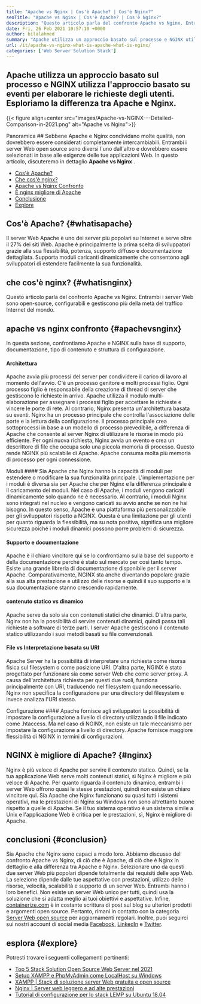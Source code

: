 ```yaml
---
title: "Apache vs Nginx | Cos'è Apache? | Cos'è Nginx?" 
seoTitle: "Apache vs Nginx | Cos'è Apache? | Cos'è Nginx?" 
description: "Questo articolo parla del confronto Apache vs Nginx. Entrambi i server Web sono open-source, configurabili e gestiscono più della metà del traffico Internet del mondo." 
date: Fri, 26 Feb 2021 10:57:10 +0000
author: bilalahmed
summary: "Apache utilizza un approccio basato sul processo e NGINX utilizza l'approccio basato su eventi per elaborare le richieste degli utenti. Esploriamo la differenza tra Apache e Nginx." 
url: /it/apache-vs-nginx-what-is-apache-what-is-nginx/
categories: ['Web Server Solution Stack']
---
```


## Apache utilizza un approccio basato sul processo e NGINX utilizza l'approccio basato su eventi per elaborare le richieste degli utenti. Esploriamo la differenza tra Apache e Nginx.

{{< figure align=center src="images/Apache-vs-NGINX-–-Detailed-Comparison-in-2021.png" alt="Apache vs Nginx">}}


Panoramica ##
Sebbene Apache e Nginx condividano molte qualità, non dovrebbero essere considerati completamente intercambiabili. Entrambi i server Web open source sono diversi l'uno dall'altro e dovrebbero essere selezionati in base alle esigenze delle tue applicazioni Web. In questo articolo, discuteremo in dettaglio **Apache vs Nginx** .
  * [Cos'è Apache?][1]
  * [Che cos'è nginx?][2]
  * [Apache vs Nginx Confronto][3]
  * [È nginx migliore di Apache][4]
  * [Conclusione][5]
  * [Explore][6]

## Cos'è Apache?   {#whatisapache}
Il server Web Apache è uno dei server più popolari su Internet e serve oltre il 27% dei siti Web. Apache è principalmente la prima scelta di sviluppatori grazie alla sua flessibilità, potenza, supporto diffuso e documentazione dettagliata. Supporta moduli caricanti dinamicamente che consentono agli sviluppatori di estendere facilmente la sua funzionalità.

## che cos'è nginx?   {#whatisnginx}
Questo articolo parla del confronto Apache vs Nginx. Entrambi i server Web sono open-source, configurabili e gestiscono più della metà del traffico Internet del mondo.

## apache vs nginx confronto   {#apachevsnginx}
In questa sezione, confrontiamo Apache e NGINX sulla base di supporto, documentazione, tipo di contenuto e struttura di configurazione.

#### Architettura
Apache avvia più processi del server per condividere il carico di lavoro al momento dell'avvio. C'è un processo genitore e molti processi figlio. Ogni processo figlio è responsabile della creazione di thread di server che gestiscono le richieste in arrivo. Apache utilizza il modulo multi-elaborazione per assegnare i processi figlio per accettare le richieste e vincere le porte di rete. Al contrario, Nginx presenta un'architettura basata su eventi. Nginx ha un processo principale che controlla l'associazione delle porte e la lettura della configurazione. Il processo principale crea sottoprocessi in base a un modello di processo prevedibile, a differenza di Apache che consente al server Nginx di utilizzare le risorse in modo più efficiente. Per ogni nuova richiesta, Nginx avvia un evento e crea un descrittore di file che occupa solo una piccola memoria di processo. Questo rende NGINX più scalabile di Apache. Apache consuma molta più memoria di processo per ogni connessione.

Moduli ####
Sia Apache che Nginx hanno la capacità di moduli per estendere o modificare la sua funzionalità principale. L'implementazione per i moduli è diversa sia per Apache che per Nginx e la differenza principale è il caricamento dei moduli. Nel caso di Apache, i moduli vengono caricati dinamicamente solo quando ne è necessario. Al contrario, i moduli Nginx sono integrati nel nucleo e vengono caricati su avvio anche se non ne hai bisogno. In questo senso, Apache è una piattaforma più personalizzabile per gli sviluppatori rispetto a NGINX. Questa è una limitazione per gli utenti per quanto riguarda la flessibilità, ma su nota positiva, significa una migliore sicurezza poiché i moduli dinamici possono porre problemi di sicurezza.

#### Supporto e documentazione
Apache è il chiaro vincitore qui se lo confrontiamo sulla base del supporto e della documentazione perché è stato sul mercato per così tanto tempo. Esiste una grande libreria di documentazione disponibile per il server Apache. Comparativamente, NGINX sta anche diventando popolare grazie alla sua alta prestazione e utilizzo delle risorse e quindi il suo supporto e la sua documentazione stanno crescendo rapidamente.

#### contenuto statico vs dinamico
Apache serve da solo sia con contenuti statici che dinamici. D'altra parte, Nginx non ha la possibilità di servire contenuti dinamici, quindi passa tali richieste a software di terze parti. I server Apache gestiscono il contenuto statico utilizzando i suoi metodi basati su file convenzionali.

#### File vs Interpretazione basata su URI
Apache Server ha la possibilità di interpretare una richiesta come risorsa fisica sul filesystem o come posizione URI. D'altra parte, NGINX è stato progettato per funzionare sia come server Web che come server proxy. A causa dell'architettura richiesta per questi due ruoli, funziona principalmente con URI, traducendo nel filesystem quando necessario. Nginx non specifica la configurazione per una directory del filesystem e invece analizza l'URI stesso.

Configurazione ####
Apache fornisce agli sviluppatori la possibilità di impostare la configurazione a livello di directory utilizzando il file indicato come .htaccess. Ma nel caso di NGINX, non esiste un tale meccanismo per impostare la configurazione a livello di directory. Apache fornisce maggiore flessibilità di NGINX in termini di configurazioni.

## NGINX è migliore di Apache?   {#nginx}
Nginx è più veloce di Apache per servire il contenuto statico. Quindi, se la tua applicazione Web serve molti contenuti statici, sì Nginx è migliore e più veloce di Apache. Per quanto riguarda il contenuto dinamico, entrambi i server Web offrono quasi le stesse prestazioni, quindi non esiste un chiaro vincitore qui. Sia Apache che Nginx funzionano su quasi tutti i sistemi operativi, ma le prestazioni di Nginx su Windows non sono altrettanto buone rispetto a quelle di Apache. Se il tuo sistema operativo è un sistema simile a Unix e l'applicazione Web è critica per le prestazioni, sì, Nginx è migliore di Apache.

## conclusioni   {#conclusion}
Sia Apache che Nginx sono capaci a modo loro. Abbiamo discusso del confronto Apache vs Nginx, di ciò che è Apache, di ciò che è Nginx in dettaglio e alla differenza tra Apache e Nginx. Selezionare uno da questi due server Web più popolari dipende totalmente dai requisiti delle app Web. La selezione dipende dalle tue aspettative con prestazioni, utilizzo delle risorse, velocità, scalabilità e supporto di un server Web. Entrambi hanno i loro benefici. Non esiste un server Web unico per tutti, quindi usa la soluzione che si adatta meglio ai tuoi obiettivi e aspettative.
Infine, [containerize.com][7] è in costante scrittura di post sul blog su ulteriori prodotti e argomenti open source. Pertanto, rimani in contatto con la categoria [Server Web open source][8] per aggiornamenti regolari. Inoltre, puoi seguirci sui nostri account di social media [Facebook][9], [LinkedIn][10] e [Twitter][11].

## esplora   {#explore}
Potresti trovare i seguenti collegamenti pertinenti:
  * [Top 5 Stack Solution Open Source Web Server nel 2021][12]
  * [Setup XAMPP e PhpMyAdmin come LocalHost su Windows][13]
  * [XAMPP | Stack di soluzione server Web gratuita e open source][14]
  * [Nginx | Server web leggero e ad alte prestazioni][15]
  * [Tutorial di configurazione per lo stack LEMP su Ubuntu 18.04][16]

  
[1]: #whatisapache
[2]: #whatisnginx
[3]: #apachevsnginx
[4]: #nginx
[5]: #conclusion
[6]: #explore
[7]: https://www.containerize.com/
[8]: https://blog.containerize.com/category/web-server-solution-stack/
[9]: https://web.facebook.com/containerize
[10]: https://www.linkedin.com/company/containerize/
[11]: https://twitter.com/containerize_co
[12]: https://blog.containerize.com/2021/01/08/top-5-open-source-web-server-solution-stacks-in-2021/
[13]: https://blog.containerize.com/database-management-software/how-to-setup-xampp-and-phpmyadmin-as-localhost-on-windows/
[14]: https://products.containerize.com/solution-stack/xampp
[15]: https://products.containerize.com/solution-stack/nginx
[16]: https://blog.containerize.com/web-server-solution-stack/setup-tutorial-for-lemp-stack-on-ubuntu-18-04/
